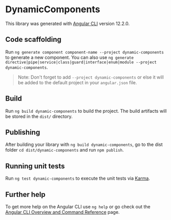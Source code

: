 # DynamicComponents

This library was generated with [Angular CLI](https://github.com/angular/angular-cli) version 12.2.0.

## Code scaffolding

Run `ng generate component component-name --project dynamic-components` to generate a new component. You can also use `ng generate directive|pipe|service|class|guard|interface|enum|module --project dynamic-components`.
> Note: Don't forget to add `--project dynamic-components` or else it will be added to the default project in your `angular.json` file. 

## Build

Run `ng build dynamic-components` to build the project. The build artifacts will be stored in the `dist/` directory.

## Publishing

After building your library with `ng build dynamic-components`, go to the dist folder `cd dist/dynamic-components` and run `npm publish`.

## Running unit tests

Run `ng test dynamic-components` to execute the unit tests via [Karma](https://karma-runner.github.io).

## Further help

To get more help on the Angular CLI use `ng help` or go check out the [Angular CLI Overview and Command Reference](https://angular.io/cli) page.
